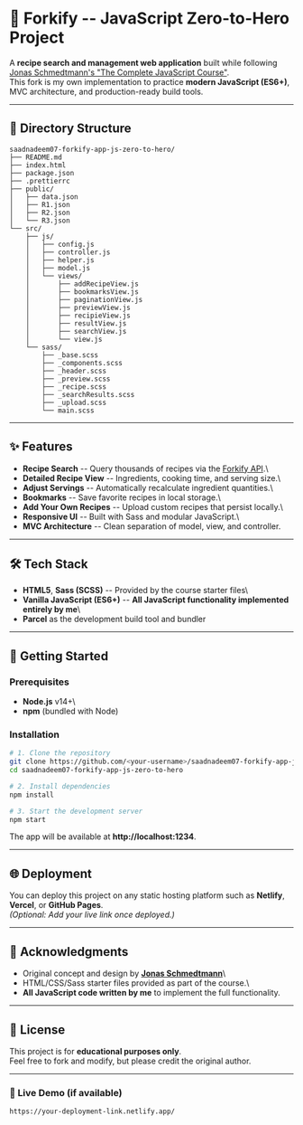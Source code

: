 # 🍴 Forkify -- JavaScript Zero-to-Hero Project

A **recipe search and management web application** built while
following\
[Jonas Schmedtmann's "The Complete JavaScript
Course"](https://www.udemy.com/course/the-complete-javascript-course/).\
This fork is my own implementation to practice **modern JavaScript
(ES6+)**, MVC architecture, and production-ready build tools.

------------------------------------------------------------------------

## 📂 Directory Structure

    saadnadeem07-forkify-app-js-zero-to-hero/
    ├── README.md
    ├── index.html
    ├── package.json
    ├── .prettierrc
    ├── public/
    │   ├── data.json
    │   ├── R1.json
    │   ├── R2.json
    │   └── R3.json
    └── src/
        ├── js/
        │   ├── config.js
        │   ├── controller.js
        │   ├── helper.js
        │   ├── model.js
        │   └── views/
        │       ├── addRecipeView.js
        │       ├── bookmarksView.js
        │       ├── paginationView.js
        │       ├── previewView.js
        │       ├── recipieView.js
        │       ├── resultView.js
        │       ├── searchView.js
        │       └── view.js
        └── sass/
            ├── _base.scss
            ├── _components.scss
            ├── _header.scss
            ├── _preview.scss
            ├── _recipe.scss
            ├── _searchResults.scss
            ├── _upload.scss
            └── main.scss

------------------------------------------------------------------------

## ✨ Features

-   **Recipe Search** -- Query thousands of recipes via the [Forkify
    API](https://forkify-api.herokuapp.com/).\
-   **Detailed Recipe View** -- Ingredients, cooking time, and serving
    size.\
-   **Adjust Servings** -- Automatically recalculate ingredient
    quantities.\
-   **Bookmarks** -- Save favorite recipes in local storage.\
-   **Add Your Own Recipes** -- Upload custom recipes that persist
    locally.\
-   **Responsive UI** -- Built with Sass and modular JavaScript.\
-   **MVC Architecture** -- Clean separation of model, view, and
    controller.

------------------------------------------------------------------------

## 🛠️ Tech Stack

-   **HTML5**, **Sass (SCSS)** -- Provided by the course starter files\
-   **Vanilla JavaScript (ES6+)** -- **All JavaScript functionality
    implemented entirely by me**\
-   **Parcel** as the development build tool and bundler

------------------------------------------------------------------------

## 🚀 Getting Started

### Prerequisites

-   **Node.js** v14+\
-   **npm** (bundled with Node)

### Installation

``` bash
# 1. Clone the repository
git clone https://github.com/<your-username>/saadnadeem07-forkify-app-js-zero-to-hero.git
cd saadnadeem07-forkify-app-js-zero-to-hero

# 2. Install dependencies
npm install

# 3. Start the development server
npm start
```

The app will be available at **http://localhost:1234**.

------------------------------------------------------------------------

## 🌐 Deployment

You can deploy this project on any static hosting platform such as
**Netlify**, **Vercel**, or **GitHub Pages**.\
*(Optional: Add your live link once deployed.)*

------------------------------------------------------------------------

## 🙏 Acknowledgments

-   Original concept and design by **[Jonas
    Schmedtmann](https://codingheroes.io/)**\
-   HTML/CSS/Sass starter files provided as part of the course.\
-   **All JavaScript code written by me** to implement the full
    functionality.

------------------------------------------------------------------------

## 📜 License

This project is for **educational purposes only**.\
Feel free to fork and modify, but please credit the original author.

------------------------------------------------------------------------

### 🔗 Live Demo (if available)

    https://your-deployment-link.netlify.app/
